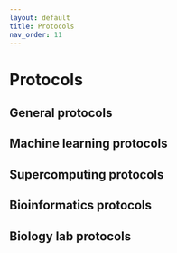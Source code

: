 ```yaml
---
layout: default
title: Protocols
nav_order: 11
---
```

# Protocols

## General protocols

## Machine learning protocols

## Supercomputing protocols

## Bioinformatics protocols

## Biology lab protocols

